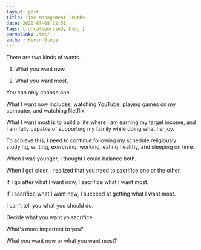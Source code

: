 ```yaml
--- 
layout: post 
title: Time Management Truths
date: 2020-07-08 22:51
Tags: [ uncategorized, blog ]
permalink: /tmt/ 
author: Kevin Olega 
--- 
```

There are two kinds of wants.

1. What you want now.

2. What you want most.

You can only choose one.

What I want now includes, watching YouTube, playing games on my computer, and watching Netflix.

What I want most is to build a life where I am earning my target income, and I am fully capable of supporting my family while doing what I enjoy.

To achieve this, I need to continue following my schedule religiously studying, writing, exercising, working, eating healthy, and sleeping on time.

When I was younger, I thought I could balance both.

When I got older, I realized that you need to sacrifice one or the other.

If I go after what I want now, I sacrifice what I want most.

If I sacrifice what I want now, I succeed at getting what I want most.

I can't tell you what you should do.

Decide what you want yo sacrifice.

What's more important to you?

What you want now or what you want most?